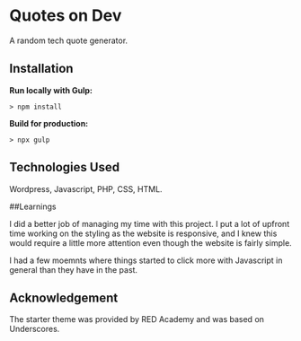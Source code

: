 # Quotes on Dev

A random tech quote generator.

## Installation

**Run locally with Gulp:**

`> npm install`

**Build for production:**

`> npx gulp`

## Technologies Used

Wordpress, Javascript, PHP, CSS, HTML.

##Learnings

I did a better job of managing my time with this project.  I put a lot of upfront time working on the styling as the website is responsive, and I knew this would require a little more attention even though the website is fairly simple.

I had a few moemnts where things started to click more with Javascript in general than they have in the past.

## Acknowledgement

The starter theme was provided by RED Academy and was based on Underscores. 
